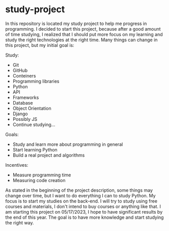 # study-project

In this repository is located my study project to help me progress in programming. I decided to start this project, because after a good amount of time studying, I realized that I should put more focus on my learning and study the right technologies at the right time. Many things can change in this project, but my initial goal is:

Study:
* Git 
* GitHub
* Conteiners
* Programming libraries 
* Python 
* API  
* Frameworks
* Database 
* Object Orientation 
* Django  
* Possibly JS
* Continue studying... 


Goals:
* Study and learn more about programming in general
* Start learning Python 
* Build a real project and algorithms

Incentives:
* Measure programming time
* Measuring code creation

As stated in the beginning of the project description, some things may change over time, but I want to do everything I can to study Python. My focus is to start my studies on the back-end. I will try to study using free courses and materials, I don't intend to buy courses or anything like that. I am starting this project on 05/17/2023, I hope to have significant results by the end of this year. The goal is to have more knowledge and start studying the right way.
